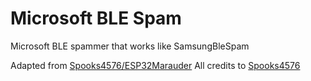 # Microsoft BLE Spam

Microsoft BLE spammer that works like SamsungBleSpam 

Adapted from [Spooks4576/ESP32Marauder](https://github.com/Spooks4576/ESP32Marauder)
All credits to [Spooks4576](https://github.com/Spooks4576) 
